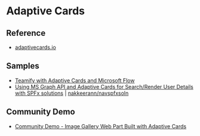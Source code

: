 # Adaptive Cards

## Reference

- [adaptivecards.io](https://adaptivecards.io/)

## Samples

- [Teamify with Adaptive Cards and Microsoft Flow](https://mattipaukkonen.com/2019/03/19/teamify-with-adaptive-cards-and-microsoft-flow/)
- [Using MS Graph API and Adaptive Cards for Search/Render User Details with SPFx solutions](http://www.techwithnakkeeran.com/2019/04/using-ms-graph-api-and-adaptive-cards.html) | [nakkeerann/navspfxsoln](https://github.com/nakkeerann/navspfxsoln)

## Community Demo

- [Community Demo - Image Gallery Web Part Built with Adaptive Cards](https://www.youtube.com/watch?v=GgKEhDF1Eis)
